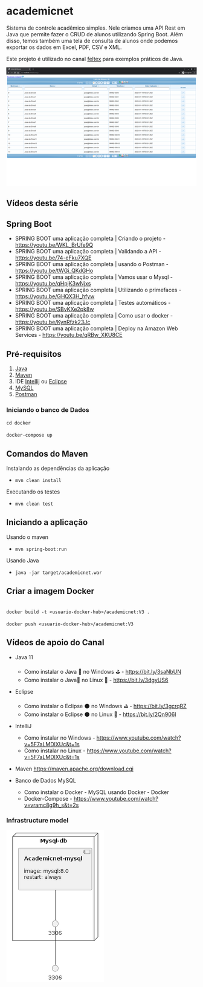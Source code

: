 # academicnet

  Sistema de controle acadêmico simples. Nele criamos uma API Rest em Java que permite fazer o CRUD de alunos utilizando
  Spring Boot. Além disso, temos também uma tela de consulta de alunos onde podemos exportar os dados em Excel, PDF, CSV
  e XML.

  Este projeto é utilizado no canal [feltex](https://www.youtube.com/feltexbr) para exemplos práticos de Java.


![AcademicNet](AcademicNet.png)


## Vídeos desta série


## Spring Boot
- SPRING BOOT uma aplicação completa | Criando o projeto - https://youtu.be/WKL_BrUfe9Q
- SPRING BOOT uma aplicação completa | Validando a API - https://youtu.be/74-eFku7XQE
- SPRING BOOT uma aplicação completa | usando o Postman - https://youtu.be/tWGi_QKdGHo
- SPRING BOOT uma aplicação completa | Vamos usar o Mysql - https://youtu.be/qHpjK3wNjxs
- SPRING BOOT uma aplicação completa | Utilizando o primefaces - https://youtu.be/GHQX3H_hfyw
- SPRING BOOT uma aplicação completa | Testes automáticos - https://youtu.be/SBvKXe2pk8w
- SPRING BOOT uma aplicação completa | Como usar o docker - https://youtu.be/KynRfzk23Jc
- SPRING BOOT uma aplicação completa | Deploy na Amazon Web Services - https://youtu.be/qRBw_XKU8CE


## Pré-requisitos

1. [Java](https://youtu.be/_NCt_82M0MA)
1. [Maven](https://youtu.be/P29usdprI-E)
1. IDE [Intellij](https://youtu.be/Wsm3lbY8_bI) ou [Eclipse](https://youtu.be/veXmZJdyouQ)
1. [MySQL](https://youtu.be/vramc8g9h_s)
1. [Postman](https://youtu.be/tWGi_QKdGHo)


### Iniciando o banco de Dados

```
cd docker

docker-compose up

```


## Comandos do Maven

Instalando as dependências da aplicação

- `mvn clean install`

Executando os testes
- `mvn clean test`

## Iniciando a aplicação

Usando o maven

- `mvn spring-boot:run`

Usando Java

- `java -jar target/academicnet.war` 


## Criar a imagem Docker

```

docker build -t <usuario-docker-hub>/academicnet:V3 .

docker push <usuario-docker-hub>/academicnet:V3

```

## Vídeos de apoio do Canal 

- Java 11
   - Como instalar o Java 🍵 no Windows ⛳ - https://bit.ly/3saNbUN
   - Como instalar o Java🍵 no Linux 🐧 - https://bit.ly/3dgyUS6

- Eclipse   
   - Como instalar o Eclipse 🌑 no Windows ⛳ - https://bit.ly/3gcrqRZ  
   - Como instalar o Eclipse 🌑 no Linux 🐧 - https://bit.ly/2Qn906l
   
- IntelliJ
  - Como instalar no Windows -  https://www.youtube.com/watch?v=5F7aLMDlXUc&t=1s
  - Como instalar no Linux - https://www.youtube.com/watch?v=5F7aLMDlXUc&t=1s
  

- Maven
    https://maven.apache.org/download.cgi
    
- Banco de Dados MySQL
    - Como instalar o Docker - MySQL usando Docker -  Docker
    - Docker-Compose - https://www.youtube.com/watch?v=vramc8g9h_s&t=2s


### Infrastructure model

![Infrastructure model](.infragenie/infrastructure_model.png)